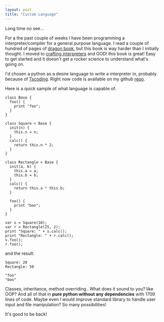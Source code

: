 ```yaml
---
layout: post
title: "Custom Language"
---
```


Long time no see...

For a the past couple of weeks I have been programming a interpreter/compiler for a general purpose language.
I read a couple of hundred of pages of [dragon book](https://en.wikipedia.org/wiki/Compilers:_Principles,_Techniques,_and_Tools), but this book is way harder than I initially thought. I moved to [crafting interpreters](https://craftinginterpreters.com/) and GOD! this book is great! Easy to get started and it doesn't get a rocker science to understand what's going on.

I'd chosen a python as a desire language to write a interpreter in, probably because of [Tscoding](https://www.youtube.com/watch?v=8QP2fDBIxjM). Right now code is available on my github [repo](https://github.com/alexanderKus/Lang-custom-language).

Here is a quick sample of what language is capable of.

```
class Base {
  foo() {
    print "foo";
  }
}

class Square < Base {
  init(n) {
    this.n = n;
  }
  calc() {
    return this.n * 2;
  }
}

class Rectangle < Base {
  init(a, b) {
    this.a = a;
    this.b = b;
  }
  calc() {
    return this.a * this.b;
  }

  foo() {
    print "boo";
  }
}

var s = Square(10);
var r = Rectangle(25, 2);
print "Square: " + s.calc();
print "Rectangle: " + r.calc();
s.foo();
r.foo();
```

and the result:
```
Square: 20
Rectangle: 50

"foo"
"boo"
```

Classes, inheritance, method overriding.. What does it sound to you? like OOP?
And all of that in **pure python without any dependencies** with 1709 lines of code.
Maybe even I would improve standard library to handle user input and file manipulation?
So many possibilities!

It's good to be back!
